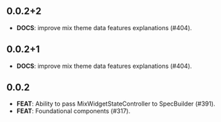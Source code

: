 ## 0.0.2+2

 - **DOCS**: improve mix theme data features explanations (#404).

## 0.0.2+1

 - **DOCS**: improve mix theme data features explanations (#404).

## 0.0.2

 - **FEAT**: Ability to pass MixWidgetStateController to SpecBuilder (#391).
 - **FEAT**: Foundational components (#317).

